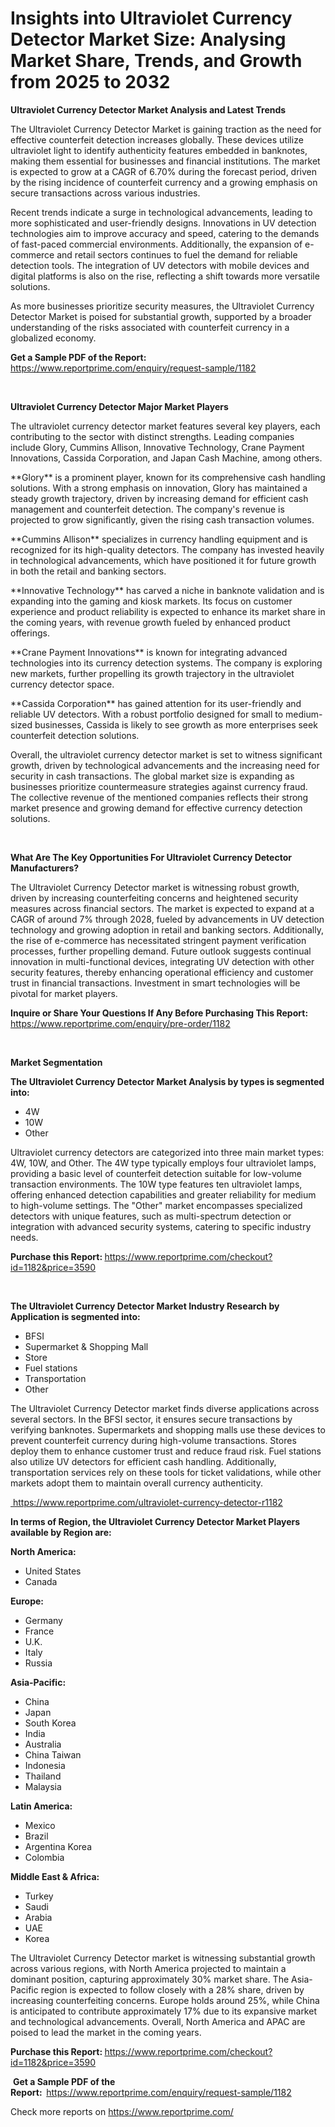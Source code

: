 <p><h1>Insights into Ultraviolet Currency Detector Market Size: Analysing Market Share, Trends, and Growth from 2025 to 2032</h1></p><p><strong>Ultraviolet Currency Detector Market Analysis and Latest Trends</strong></p>
<p><p>The Ultraviolet Currency Detector Market is gaining traction as the need for effective counterfeit detection increases globally. These devices utilize ultraviolet light to identify authenticity features embedded in banknotes, making them essential for businesses and financial institutions. The market is expected to grow at a CAGR of 6.70% during the forecast period, driven by the rising incidence of counterfeit currency and a growing emphasis on secure transactions across various industries.</p><p>Recent trends indicate a surge in technological advancements, leading to more sophisticated and user-friendly designs. Innovations in UV detection technologies aim to improve accuracy and speed, catering to the demands of fast-paced commercial environments. Additionally, the expansion of e-commerce and retail sectors continues to fuel the demand for reliable detection tools. The integration of UV detectors with mobile devices and digital platforms is also on the rise, reflecting a shift towards more versatile solutions.</p><p>As more businesses prioritize security measures, the Ultraviolet Currency Detector Market is poised for substantial growth, supported by a broader understanding of the risks associated with counterfeit currency in a globalized economy.</p></p>
<p><strong>Get a Sample PDF of the Report:&nbsp;</strong> <a href="https://www.reportprime.com/enquiry/request-sample/1182?utm_campaign=2288&utm_medium=2&utm_source=Github&utm_content=ia&utm_term=18032025&utm_id=ultraviolet-currency-detector">https://www.reportprime.com/enquiry/request-sample/1182</a></p>
<p>&nbsp;</p>
<p><strong>Ultraviolet Currency Detector Major Market Players</strong></p>
<p><p>The ultraviolet currency detector market features several key players, each contributing to the sector with distinct strengths. Leading companies include Glory, Cummins Allison, Innovative Technology, Crane Payment Innovations, Cassida Corporation, and Japan Cash Machine, among others.</p><p>**Glory** is a prominent player, known for its comprehensive cash handling solutions. With a strong emphasis on innovation, Glory has maintained a steady growth trajectory, driven by increasing demand for efficient cash management and counterfeit detection. The company's revenue is projected to grow significantly, given the rising cash transaction volumes.</p><p>**Cummins Allison** specializes in currency handling equipment and is recognized for its high-quality detectors. The company has invested heavily in technological advancements, which have positioned it for future growth in both the retail and banking sectors.</p><p>**Innovative Technology** has carved a niche in banknote validation and is expanding into the gaming and kiosk markets. Its focus on customer experience and product reliability is expected to enhance its market share in the coming years, with revenue growth fueled by enhanced product offerings.</p><p>**Crane Payment Innovations** is known for integrating advanced technologies into its currency detection systems. The company is exploring new markets, further propelling its growth trajectory in the ultraviolet currency detector space.</p><p>**Cassida Corporation** has gained attention for its user-friendly and reliable UV detectors. With a robust portfolio designed for small to medium-sized businesses, Cassida is likely to see growth as more enterprises seek counterfeit detection solutions.</p><p>Overall, the ultraviolet currency detector market is set to witness significant growth, driven by technological advancements and the increasing need for security in cash transactions. The global market size is expanding as businesses prioritize countermeasure strategies against currency fraud. The collective revenue of the mentioned companies reflects their strong market presence and growing demand for effective currency detection solutions.</p></p>
<p>&nbsp;</p>
<p><strong>What Are The Key Opportunities For Ultraviolet Currency Detector Manufacturers?</strong></p>
<p><p>The Ultraviolet Currency Detector market is witnessing robust growth, driven by increasing counterfeiting concerns and heightened security measures across financial sectors. The market is expected to expand at a CAGR of around 7% through 2028, fueled by advancements in UV detection technology and growing adoption in retail and banking sectors. Additionally, the rise of e-commerce has necessitated stringent payment verification processes, further propelling demand. Future outlook suggests continual innovation in multi-functional devices, integrating UV detection with other security features, thereby enhancing operational efficiency and customer trust in financial transactions. Investment in smart technologies will be pivotal for market players.</p></p>
<p><strong>Inquire or Share Your Questions If Any Before Purchasing This Report:</strong> <a href="https://www.reportprime.com/enquiry/pre-order/1182?utm_campaign=2288&utm_medium=2&utm_source=Github&utm_content=ia&utm_term=18032025&utm_id=ultraviolet-currency-detector">https://www.reportprime.com/enquiry/pre-order/1182</a></p>
<p>&nbsp;</p>
<p><strong>Market Segmentation</strong></p>
<p><strong>The Ultraviolet Currency Detector Market Analysis by types is segmented into:</strong></p>
<p><ul><li>4W</li><li>10W</li><li>Other</li></ul></p>
<p><p>Ultraviolet currency detectors are categorized into three main market types: 4W, 10W, and Other. The 4W type typically employs four ultraviolet lamps, providing a basic level of counterfeit detection suitable for low-volume transaction environments. The 10W type features ten ultraviolet lamps, offering enhanced detection capabilities and greater reliability for medium to high-volume settings. The "Other" market encompasses specialized detectors with unique features, such as multi-spectrum detection or integration with advanced security systems, catering to specific industry needs.</p></p>
<p><strong>Purchase this Report:&nbsp;</strong><a href="https://www.reportprime.com/checkout?id=1182&price=3590&utm_campaign=2288&utm_medium=2&utm_source=Github&utm_content=ia&utm_term=18032025&utm_id=ultraviolet-currency-detector">https://www.reportprime.com/checkout?id=1182&price=3590</a></p>
<p>&nbsp;</p>
<p><strong>The Ultraviolet Currency Detector Market Industry Research by Application is segmented into:</strong></p>
<p><ul><li>BFSI</li><li>Supermarket & Shopping Mall</li><li>Store</li><li>Fuel stations</li><li>Transportation</li><li>Other</li></ul></p>
<p><p>The Ultraviolet Currency Detector market finds diverse applications across several sectors. In the BFSI sector, it ensures secure transactions by verifying banknotes. Supermarkets and shopping malls use these devices to prevent counterfeit currency during high-volume transactions. Stores deploy them to enhance customer trust and reduce fraud risk. Fuel stations also utilize UV detectors for efficient cash handling. Additionally, transportation services rely on these tools for ticket validations, while other markets adopt them to maintain overall currency authenticity.</p></p>
<p><a href="https://www.reportprime.com/ultraviolet-currency-detector-r1182?utm_campaign=2288&utm_medium=2&utm_source=Github&utm_content=ia&utm_term=18032025&utm_id=ultraviolet-currency-detector">&nbsp;https://www.reportprime.com/ultraviolet-currency-detector-r1182</a></p>
<p><strong>In terms of Region, the Ultraviolet Currency Detector Market Players available by Region are:</strong></p>
<p>
    <p> <strong> North America: </strong>
        <ul>
            <li>United States</li>
            <li>Canada</li>
        </ul>
        </p> 
    <p> <strong> Europe: </strong>
        <ul>
            <li>Germany</li>
            <li>France</li>
            <li>U.K.</li>
            <li>Italy</li>
            <li>Russia</li>
        </ul>
        </p> 
    <p> <strong> Asia-Pacific: </strong>
        <ul>
            <li>China</li>
            <li>Japan</li>
            <li>South Korea</li>
            <li>India</li>
            <li>Australia</li>
            <li>China Taiwan</li>
            <li>Indonesia</li>
            <li>Thailand</li>
            <li>Malaysia</li>
        </ul>
        </p> 
    <p> <strong> Latin America: </strong>
        <ul>
            <li>Mexico</li>
            <li>Brazil</li>
            <li>Argentina Korea</li>
            <li>Colombia</li>
        </ul>
        </p> 
    <p> <strong> Middle East & Africa: </strong>
        <ul>
            <li>Turkey</li>
            <li>Saudi</li>
            <li>Arabia</li>
            <li>UAE</li>
            <li>Korea</li>
        </ul>
    </p>
    </p>
<p><p>The Ultraviolet Currency Detector market is witnessing substantial growth across various regions, with North America projected to maintain a dominant position, capturing approximately 30% market share. The Asia-Pacific region is expected to follow closely with a 28% share, driven by increasing counterfeiting concerns. Europe holds around 25%, while China is anticipated to contribute approximately 17% due to its expansive market and technological advancements. Overall, North America and APAC are poised to lead the market in the coming years.</p></p>
<p><strong>Purchase this Report: </strong><a href="https://www.reportprime.com/checkout?id=1182&price=3590&utm_campaign=2288&utm_medium=2&utm_source=Github&utm_content=ia&utm_term=18032025&utm_id=ultraviolet-currency-detector">https://www.reportprime.com/checkout?id=1182&price=3590</a></p>
<p>&nbsp;<strong>Get a Sample PDF of the Report:&nbsp;&nbsp;</strong><a href="https://www.reportprime.com/enquiry/request-sample/1182?utm_campaign=2288&utm_medium=2&utm_source=Github&utm_content=ia&utm_term=18032025&utm_id=ultraviolet-currency-detector">https://www.reportprime.com/enquiry/request-sample/1182</a></p>
<p><strong></strong></p>
<p>Check more reports on <a href="https://www.reportprime.com/?utm_campaign=2288&utm_medium=2&utm_source=Github&utm_content=ia&utm_term=18032025&utm_id=ultraviolet-currency-detector">https://www.reportprime.com/</a></p>